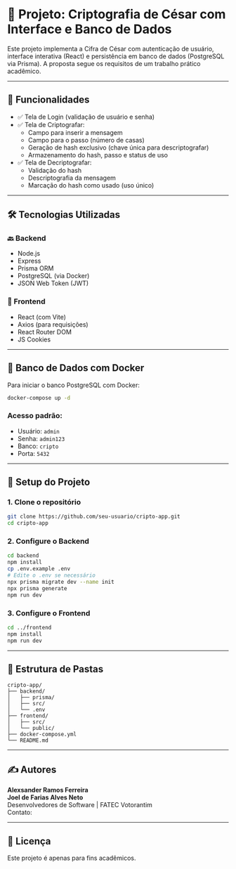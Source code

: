 # 🔐 Projeto: Criptografia de César com Interface e Banco de Dados

Este projeto implementa a Cifra de César com autenticação de usuário, interface interativa (React) e persistência em banco de dados (PostgreSQL via Prisma). A proposta segue os requisitos de um trabalho prático acadêmico.

---

## 📌 Funcionalidades

- ✅ Tela de Login (validação de usuário e senha)
- ✅ Tela de Criptografar:
  - Campo para inserir a mensagem
  - Campo para o passo (número de casas)
  - Geração de hash exclusivo (chave única para descriptografar)
  - Armazenamento do hash, passo e status de uso
- ✅ Tela de Decriptografar:
  - Validação do hash
  - Descriptografia da mensagem
  - Marcação do hash como usado (uso único)

---

## 🛠️ Tecnologias Utilizadas

### 🔙 Backend
- Node.js
- Express
- Prisma ORM
- PostgreSQL (via Docker)
- JSON Web Token (JWT)

### 🎨 Frontend
- React (com Vite)
- Axios (para requisições)
- React Router DOM
- JS Cookies

---

## 🐳 Banco de Dados com Docker

Para iniciar o banco PostgreSQL com Docker:

```bash
docker-compose up -d
```

### Acesso padrão:
- Usuário: `admin`
- Senha: `admin123`
- Banco: `cripto`
- Porta: `5432`

---

## 🔧 Setup do Projeto

### 1. Clone o repositório

```bash
git clone https://github.com/seu-usuario/cripto-app.git
cd cripto-app
```

### 2. Configure o Backend

```bash
cd backend
npm install
cp .env.example .env
# Edite o .env se necessário
npx prisma migrate dev --name init
npx prisma generate
npm run dev
```

### 3. Configure o Frontend

```bash
cd ../frontend
npm install
npm run dev
```

---

## 📂 Estrutura de Pastas

```
cripto-app/
├── backend/
│   ├── prisma/
│   ├── src/
│   └── .env
├── frontend/
│   ├── src/
│   └── public/
├── docker-compose.yml
└── README.md
```

---

## ✍️ Autores

**Alexsander Ramos Ferreira**  
**Joel de Farias Alves Neto**  
Desenvolvedores de Software | FATEC Votorantim  
Contato: 

---

## 📜 Licença

Este projeto é apenas para fins acadêmicos.
